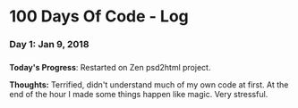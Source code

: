 # 100 Days Of Code - Log

### Day 1: Jan 9, 2018
##### 

**Today's Progress**: Restarted on Zen psd2html project.

**Thoughts:** Terrified, didn't understand much of my own code at first. At the end of the hour I made some things happen like magic. Very stressful.

